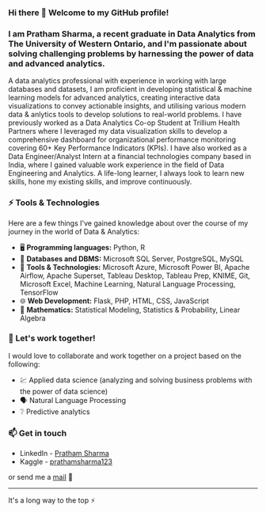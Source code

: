 ### Hi there 👋 Welcome to my GitHub profile!
### I am Pratham Sharma, a recent graduate in Data Analytics from The University of Western Ontario, and I'm passionate about solving challenging problems by harnessing the power of data and advanced analytics.

A data analytics professional with experience in working with large databases and datasets, I am proficient in developing statistical & machine learning models for advanced analytics, creating interactive data visualizations to convey actionable insights, and utilising various modern data & anlytics tools to develop solutions to real-world problems. I have previously worked as a Data Analytics Co-op Student at Trillium Health Partners where I leveraged my data visualization skills to develop a comprehensive dashboard for organizational performance monitoring covering 60+ Key Performance Indicators (KPIs). I have also worked as a Data Engineer/Analyst Intern at a financial technologies company based in India, where I gained valuable work experience in the field of Data Engineering and Analytics. A life-long learner, I always look to learn new skills, hone my existing skills, and improve continuously.

### ⚡ Tools & Technologies

Here are a few things I've gained knowledge about over the course of my journey in the world of Data & Analytics:
- 🖥️ **Programming languages:** Python, R
- 💾 **Databases and DBMS:** Microsoft SQL Server, PostgreSQL, MySQL
- 🔧 **Tools & Technologies:** Microsoft Azure, Microsoft Power BI, Apache Airflow, Apache Superset, Tableau Desktop, Tableau Prep, KNIME, Git, Microsoft Excel, Machine Learning, Natural Language Processing, TensorFlow
- 🌐 **Web Development:** Flask, PHP, HTML, CSS, JavaScript
- 📐 **Mathematics:** Statistical Modeling, Statistics & Probability, Linear Algebra
 
### 👯 Let's work together!

I would love to collaborate and work together on a project based on the following:
- 💹 Applied data science (analyzing and solving business problems with the power of data science)
- 🗣️ Natural Language Processing
- ❔ Predictive analytics


### 📫 Get in touch
- LinkedIn - [Pratham Sharma](https://www.linkedin.com/in/prathamSharma25/)
- Kaggle - [prathamsharma123](https://www.kaggle.com/prathamsharma123)

or send me a [mail](mailto:prathams2425@gmail.com) 📧

---

It's a long way to the top :zap:

<!--
**prathamSharma25/prathamSharma25** is a ✨ _special_ ✨ repository because its `README.md` (this file) appears on your GitHub profile.

Here are some ideas to get you started:

- 🔭 I’m currently working on ...
- 🌱 I’m currently learning ...
- 👯 I’m looking to collaborate on ...
- 🤔 I’m looking for help with ...
- 💬 Ask me about ...
- 📫 How to reach me: ...
- 😄 Pronouns: ...
- ⚡ Fun fact: ...
-->
